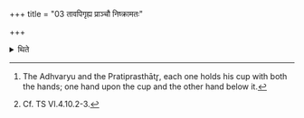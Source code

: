 +++
title = "03 तावपिगृह्य प्राञ्चौ निष्क्रामतः"

+++

<details><summary>थिते</summary>

3. Holding those scoops[^1] they go out of the Havirdhāna shed) towards the east.[^2]   

[^1]: The Adhvaryu and the Pratiprasthātr̥, each one holds his cup with both the hands; one hand upon the cup and the other hand below it.  

[^2]: Cf. TS VI.4.10.2-3.   
</details>
